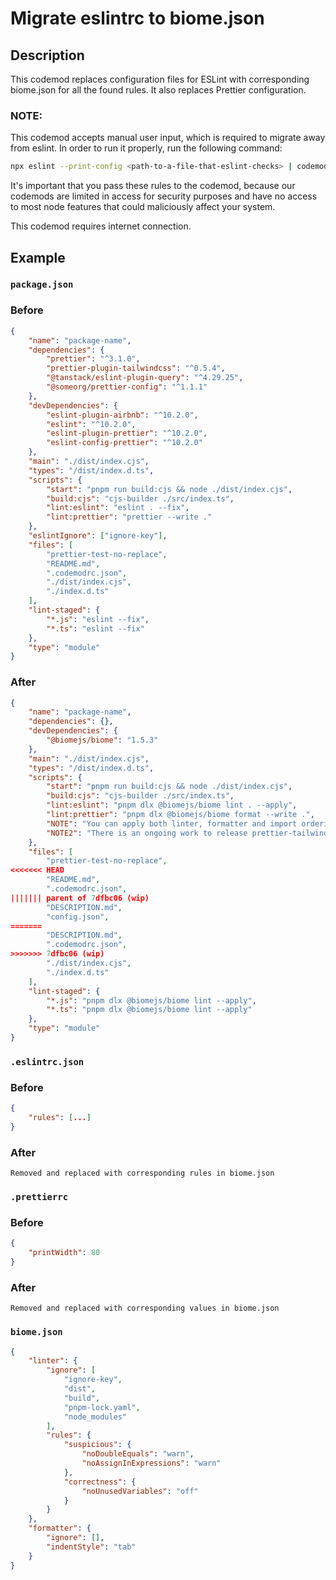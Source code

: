 # Migrate eslintrc to biome.json

## Description

This codemod replaces configuration files for ESLint with corresponding biome.json for all the found rules. It also replaces Prettier configuration.

### NOTE:

This codemod accepts manual user input, which is required to migrate away from eslint. In order to run it properly, run the following command:

```bash
npx eslint --print-config <path-to-a-file-that-eslint-checks> | codemod eslint/biome/migrate-rules
```

It's important that you pass these rules to the codemod, because our codemods are limited in access for security purposes and have no access to most node features that could maliciously affect your system.

This codemod requires internet connection.

## Example

### `package.json`

### Before

```json
{
	"name": "package-name",
	"dependencies": {
		"prettier": "^3.1.0",
		"prettier-plugin-tailwindcss": "^0.5.4",
		"@tanstack/eslint-plugin-query": "^4.29.25",
		"@someorg/prettier-config": "^1.1.1"
	},
	"devDependencies": {
		"eslint-plugin-airbnb": "^10.2.0",
		"eslint": "^10.2.0",
		"eslint-plugin-prettier": "^10.2.0",
		"eslint-config-prettier": "^10.2.0"
	},
	"main": "./dist/index.cjs",
	"types": "/dist/index.d.ts",
	"scripts": {
		"start": "pnpm run build:cjs && node ./dist/index.cjs",
		"build:cjs": "cjs-builder ./src/index.ts",
		"lint:eslint": "eslint . --fix",
		"lint:prettier": "prettier --write ."
	},
	"eslintIgnore": ["ignore-key"],
	"files": [
		"prettier-test-no-replace",
		"README.md",
		".codemodrc.json",
		"./dist/index.cjs",
		"./index.d.ts"
	],
	"lint-staged": {
		"*.js": "eslint --fix",
		"*.ts": "eslint --fix"
	},
	"type": "module"
}
```

### After

```json
{
	"name": "package-name",
	"dependencies": {},
	"devDependencies": {
		"@biomejs/biome": "1.5.3"
	},
	"main": "./dist/index.cjs",
	"types": "/dist/index.d.ts",
	"scripts": {
		"start": "pnpm run build:cjs && node ./dist/index.cjs",
		"build:cjs": "cjs-builder ./src/index.ts",
		"lint:eslint": "pnpm dlx @biomejs/biome lint . --apply",
		"lint:prettier": "pnpm dlx @biomejs/biome format --write .",
		"NOTE": "You can apply both linter, formatter and import ordering by using https://biomejs.dev/reference/cli/#biome-check",
		"NOTE2": "There is an ongoing work to release prettier-tailwind-plugin alternative: https://biomejs.dev/linter/rules/use-sorted-classes/, https://github.com/biomejs/biome/issues/1274"
	},
	"files": [
		"prettier-test-no-replace",
<<<<<<< HEAD
		"README.md",
		".codemodrc.json",
||||||| parent of 7dfbc06 (wip)
		"DESCRIPTION.md",
		"config.json",
=======
		"DESCRIPTION.md",
		".codemodrc.json",
>>>>>>> 7dfbc06 (wip)
		"./dist/index.cjs",
		"./index.d.ts"
	],
	"lint-staged": {
		"*.js": "pnpm dlx @biomejs/biome lint --apply",
		"*.ts": "pnpm dlx @biomejs/biome lint --apply"
	},
	"type": "module"
}
```

### `.eslintrc.json`

### Before

```json
{
	"rules": [...]
}
```

### After

`Removed and replaced with corresponding rules in biome.json`

### `.prettierrc`

### Before

```json
{
	"printWidth": 80
}
```

### After

`Removed and replaced with corresponding values in biome.json`

### `biome.json`

```json
{
	"linter": {
		"ignore": [
			"ignore-key",
			"dist",
			"build",
			"pnpm-lock.yaml",
			"node_modules"
		],
		"rules": {
			"suspicious": {
				"noDoubleEquals": "warn",
				"noAssignInExpressions": "warn"
			},
			"correctness": {
				"noUnusedVariables": "off"
			}
		}
	},
	"formatter": {
		"ignore": [],
		"indentStyle": "tab"
	}
}
```